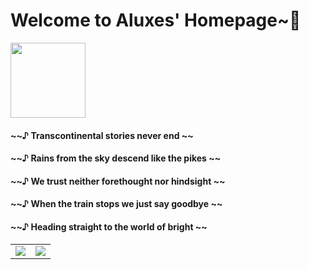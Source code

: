 # Welcome to Aluxes' Homepage~🎉

<picture>
  <source media="(prefers-color-scheme: dark)" srcset="https://count.getloli.com/get/@AshenAshes?theme=rule34">
  <img height="120px" src="https://count.getloli.com/get/@AshenAshes?theme=rule34"></img>
</picture>

#### ~~♪ Transcontinental stories never end ~~

#### ~~♪ Rains from the sky descend like the pikes ~~

#### ~~♪ We trust neither forethought nor hindsight ~~

#### ~~♪ When the train stops we just say goodbye ~~

#### ~~♪ Heading straight to the world of bright ~~

<table>
  <tr>
    <td>
      <picture>
        <source media="(prefers-color-scheme: dark)" srcset="https://github-readme-stats-git-master-ashenashes-projects.vercel.app/api?username=AshenAshes&show_icons=true&hide_border=true&count_private=true&include_all_commits=true&role=OWNER%2CORGANIZATION_MEMBER%2CCOLLABORATOR">
        <img align="center" src="https://github-readme-stats-git-master-ashenashes-projects.vercel.app/api?username=AshenAshes&show_icons=true&hide_border=true&count_private=true&include_all_commits=true&role=OWNER%2CORGANIZATION_MEMBER%2CCOLLABORATOR"></img>
      </picture>
    </td>
    <td>
      <picture>
        <source media="(prefers-color-scheme: dark)" srcset="https://github-readme-stats-git-master-ashenashes-projects.vercel.app/api/top-langs/?username=AshenAshes&layout=compact&hide_border=true&langs_count=12&role=OWNER%2CORGANIZATION_MEMBER%2CCOLLABORATOR">
        <img align="center" src="https://github-readme-stats-git-master-ashenashes-projects.vercel.app/api/top-langs/?username=AshenAshes&layout=compact&hide_border=true&langs_count=12&role=OWNER%2CORGANIZATION_MEMBER%2CCOLLABORATOR"></img>
      </picture>
    </td>
  </tr>
</table>


<!--
**AshenAshes/AshenAshes** is a ✨ _special_ ✨ repository because its `README.md` (this file) appears on your GitHub profile.

Here are some ideas to get you started:

- 🔭 I’m currently working on ...
- 🌱 I’m currently learning ...
- 👯 I’m looking to collaborate on ...
- 🤔 I’m looking for help with ...
- 💬 Ask me about ...
- 📫 How to reach me: ...
- 😄 Pronouns: ...
- ⚡ Fun fact: ...
-->
